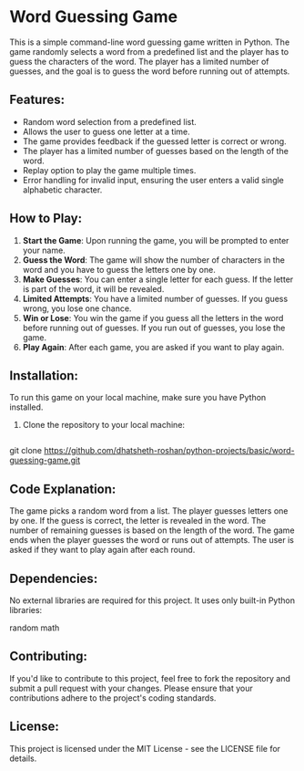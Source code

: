 # Word Guessing Game

This is a simple command-line word guessing game written in Python. The game randomly selects a word from a predefined list and the player has to guess the characters of the word. The player has a limited number of guesses, and the goal is to guess the word before running out of attempts.

## Features:
- Random word selection from a predefined list.
- Allows the user to guess one letter at a time.
- The game provides feedback if the guessed letter is correct or wrong.
- The player has a limited number of guesses based on the length of the word.
- Replay option to play the game multiple times.
- Error handling for invalid input, ensuring the user enters a valid single alphabetic character.

## How to Play:
1. **Start the Game**: Upon running the game, you will be prompted to enter your name.
2. **Guess the Word**: The game will show the number of characters in the word and you have to guess the letters one by one.
3. **Make Guesses**: You can enter a single letter for each guess. If the letter is part of the word, it will be revealed.
4. **Limited Attempts**: You have a limited number of guesses. If you guess wrong, you lose one chance.
5. **Win or Lose**: You win the game if you guess all the letters in the word before running out of guesses. If you run out of guesses, you lose the game.
6. **Play Again**: After each game, you are asked if you want to play again.

## Installation:
To run this game on your local machine, make sure you have Python installed.

1. Clone the repository to your local machine:
   ```bash
  git clone https://github.com/dhatsheth-roshan/python-projects/basic/word-guessing-game.git

## Code Explanation:
The game picks a random word from a list.
The player guesses letters one by one.
If the guess is correct, the letter is revealed in the word.
The number of remaining guesses is based on the length of the word.
The game ends when the player guesses the word or runs out of attempts.
The user is asked if they want to play again after each round.

## Dependencies:
No external libraries are required for this project. It uses only built-in Python libraries:

random
math


## Contributing:
If you'd like to contribute to this project, feel free to fork the repository and submit a pull request with your changes. Please ensure that your contributions adhere to the project's coding standards.

## License:
This project is licensed under the MIT License - see the LICENSE file for details.
